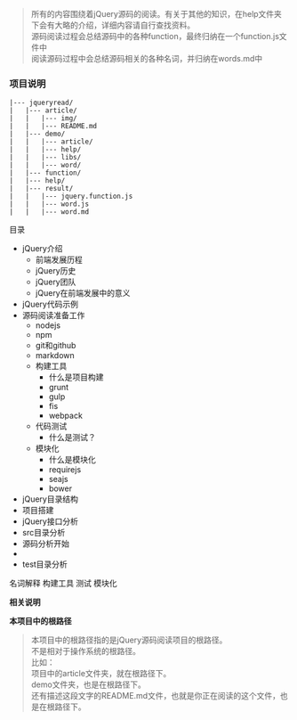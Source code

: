 > 所有的内容围绕着jQuery源码的阅读。有关于其他的知识，在help文件夹下会有大略的介绍，详细内容请自行查找资料。  
> 源码阅读过程会总结源码中的各种function，最终归纳在一个function.js文件中  
> 阅读源码过程中会总结源码相关的各种名词，并归纳在words.md中  
> 

### 项目说明  
```
|--- jqueryread/  
|   |--- article/  
|   |   |--- img/  
|   |   |--- README.md  
|   |--- demo/  
|   |   |--- article/  
|   |   |--- help/  
|   |   |--- libs/  
|   |   |--- word/  
|   |--- function/  
|   |--- help/  
|   |--- result/  
|   |   |--- jquery.function.js  
|   |   |--- word.js  
|   |   |--- word.md  
```






目录

* jQuery介绍  
	* 前端发展历程
	* jQuery历史  
	* jQuery团队  
	* jQuery在前端发展中的意义
* jQuery代码示例  
* 源码阅读准备工作  
	* nodejs
	* npm  
	* git和github  
	* markdown  
	* 构建工具
		* 什么是项目构建  
		* grunt
		* gulp
		* fis
		* webpack
	* 代码测试  
		* 什么是测试？
	* 模块化  
		* 什么是模块化
		* requirejs
		* seajs
		* bower
* jQuery目录结构
* 项目搭建
* jQuery接口分析
* src目录分析  
* 源码分析开始  
* 
* test目录分析  






名词解释
	构建工具
	测试
	模块化




**相关说明**

**本项目中的根路径**

> 本项目中的根路径指的是jQuery源码阅读项目的根路径。  
> 不是相对于操作系统的根路径。  
> 比如：  
> 项目中的article文件夹，就在根路径下。  
> demo文件夹，也是在根路径下。  
> 还有描述这段文字的README.md文件，也就是你正在阅读的这个文件，也是在根路径下。